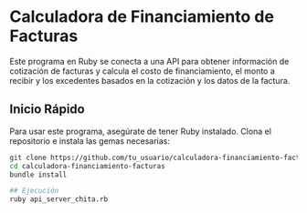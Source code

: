 # Calculadora de Financiamiento de Facturas

Este programa en Ruby se conecta a una API para obtener información de cotización de facturas y calcula el costo de financiamiento, el monto a recibir y los excedentes basados en la cotización y los datos de la factura.

## Inicio Rápido

Para usar este programa, asegúrate de tener Ruby instalado. Clona el repositorio e instala las gemas necesarias:

```sh
git clone https://github.com/tu_usuario/calculadora-financiamiento-facturas.git
cd calculadora-financiamiento-facturas
bundle install

## Ejecución
ruby api_server_chita.rb
